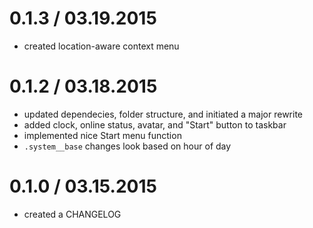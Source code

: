 0.1.3 / 03.19.2015
==================
* created location-aware context menu



0.1.2 / 03.18.2015
==================
* updated dependecies, folder structure, and initiated a major rewrite
* added clock, online status, avatar, and "Start" button to taskbar
* implemented nice Start menu function
* `.system__base` changes look based on hour of day



0.1.0 / 03.15.2015
==================
* created a CHANGELOG